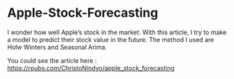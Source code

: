 # Apple-Stock-Forecasting
I wonder how well Apple’s stock in the market. With this article, I try to make a model to predict their stock value in the future.
The method I used are Holw Winters and Seasonal Arima.

You could see the article here : https://rpubs.com/ChristoNindyo/apple_stock_forecasting

